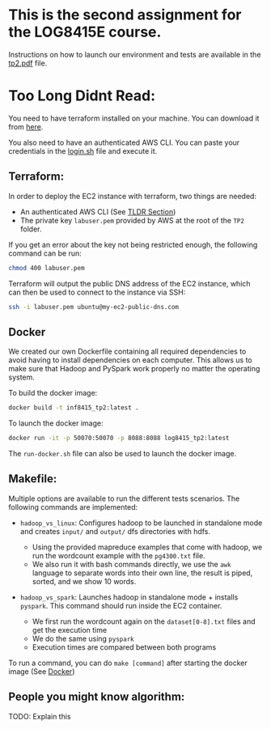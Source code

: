 # This is the second assignment for the LOG8415E course.

Instructions on how to launch our environment and tests are available in the [tp2.pdf](tp2.pdf) file.

# Too Long Didnt Read:

You need to have terraform installed on your machine. You can download it from [here](https://www.terraform.io/downloads.html).

You also need to have an authenticated AWS CLI. You can paste your credentials in the [login.sh](scripts/login.sh) file and execute it.

## Terraform:

In order to deploy the EC2 instance with terraform, two things are needed:

- An authenticated AWS CLI (See [TLDR Section](#too-long-didnt-read))
- The private key `labuser.pem` provided by AWS at the root of the `TP2` folder. 

If you get an error about the key not being restricted enough, the following command can be run:

```bash
chmod 400 labuser.pem
```

Terraform will output the public DNS address of the EC2 instance, which can then be used to connect to the instance via SSH:

```bash
ssh -i labuser.pem ubuntu@my-ec2-public-dns.com
```

## Docker

We created our own Dockerfile containing all required dependencies to avoid having to install dependencies on each computer. This allows us to make sure that Hadoop and PySpark work properly no matter the operating system.

To build the docker image:

```bash
docker build -t inf8415_tp2:latest .
```

To launch the docker image:

```bash
docker run -it -p 50070:50070 -p 8088:8088 log8415_tp2:latest
```

The `run-docker.sh` file can also be used to launch the docker image.

## Makefile:

Multiple options are available to run the different tests scenarios. The following commands are implemented:

- `hadoop_vs_linux`: Configures hadoop to be launched in standalone mode and creates `input/` and `output/` dfs directories with hdfs.
    - Using the provided mapreduce examples that come with hadoop, we run the wordcount example with the `pg4300.txt` file.
    - We also run it with bash commands directly, we use the `awk` language to separate words into their own line, the result is piped, sorted, and we show 10 words.

- `hadoop_vs_spark`: Launches hadoop in standalone mode + installs `pyspark`. This command should run inside the EC2 container.
    - We first run the wordcount again on the `dataset[0-8].txt` files and get the execution time
    - We do the same using `pyspark` 
    - Execution times are compared between both programs

To run a command, you can do `make [command]` after starting the docker image (See [Docker](#docker))

## People you might know algorithm:

TODO: Explain this


